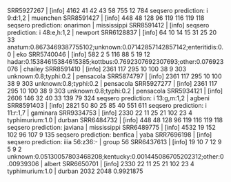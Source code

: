 SRR5927267 | [info] 4162	41	42	43	58	755	12	784	seqsero prediction: i 9:d:1,2 | muenchen
SRR8591427 | [info] 448	48	128	96	119	116	119	118	seqsero prediction: onarimon | mississippi
SRR8591412 | [info] 									seqsero prediction: i 48:e,h:1,2 | newport
SRR6128837 | [info] 64	10	14	15	31	25	20	33	anatum:0.8673469387755102;unknown:0.07142857142857142;enteritidis:0.0 | eko
SRR5740046 | [info] 582	2	5	116	88	5	19	12	hadar:0.15384615384615385;kottbus:0.7692307692307693;other:0.076923076 | chailey
SRR8591410 | [info] 2361	117	295	10	100	38	9	303	unknown:0.8;typhi:0.2 | pensacola
SRR5874797 | [info] 2361	117	295	10	100	38	9	303	unknown:0.8;typhi:0.2 | pensacola
SRR5927277 | [info] 2361	117	295	10	100	38	9	303	unknown:0.8;typhi:0.2 | pensacola
SRR5934121 | [info] 2606	146	32	40	33	139	79	324	seqsero prediction: i 13:g,m:1,2 | agbeni
SRR8591403 | [info] 2821	50	80	25	85	40	551	611	seqsero prediction: i 11:r:1,7 | gaminara
SRR9334753 | [info] 2330	22	11	25	21	102	23	4	typhimurium:1.0 | durban
SRR6484732 | [info] 448	48	128	96	119	116	119	118	seqsero prediction: javiana | mississippi
SRR6489775 | [info] 4532	19	152	102	96	107	9	135	seqsero prediction: benfica | yaba
SRR7696198 | [info] 									seqsero prediction: iiia 56:z36:- | group 56
SRR6437613 | [info] 19	10	7	12	9	5	9	2	unknown:0.05130057803468208;kentucky:0.001445086705202312;other:0.00939306 | albert
SRR6650701 | [info] 2330	22	11	25	21	102	23	4	typhimurium:1.0 | durban
2032 2048 0.9921875
